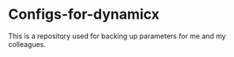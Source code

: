 # Configs-for-dynamicx
This is a repository used for backing up parameters for me and my colleagues.
